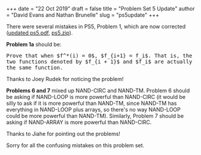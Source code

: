 +++
date = "22 Oct 2019"
draft = false
title = "Problem Set 5 Update"
author = "David Evans and Nathan Brunelle"
slug = "ps5update"
+++

There were several mistakes in PS5, Problem 1, which are now corrected ([updated ps5.pdf](/ps/ps5.pdf), [ps5.zip](/ps/ps5.zip)).

**Problem 1a** should be:

<tt>
Prove that when $f^*(i) = 0$, $f_{i+1} = f_i$. That is, the two functions denoted by $f_{i + 1}$ and $f_i$ are actually the same function. 
</tt>

Thanks to Joey Rudek for noticing the problem!

**Problems 6 and 7** mixed up NAND-CIRC and NAND-TM. Problem 6 should be
asking if NAND-LOOP is more powerful than NAND-CIRC (it would be silly
to ask if it is more powerful than NAND-TM, since NAND-TM has
everything in NAND-LOOP plus arrays, so there's no way NAND-LOOP could
be more powerful than NAND-TM). Similarly, Problem 7 should be asking
if NAND-ARRAY is more powerful than NAND-CIRC.

Thanks to Jiahe for pointing out the problems!

Sorry for all the confusing mistakes on this problem set.